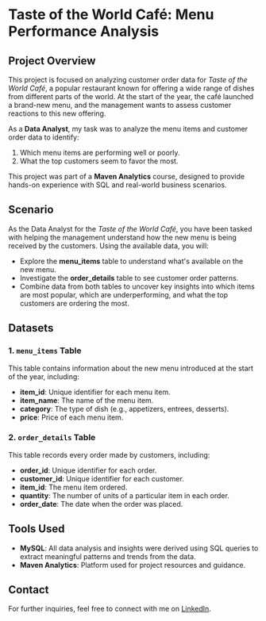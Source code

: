# Taste of the World Café: Menu Performance Analysis

## Project Overview

This project is focused on analyzing customer order data for *Taste of the World Café*, a popular restaurant known for offering a wide range of dishes from different parts of the world. At the start of the year, the café launched a brand-new menu, and the management wants to assess customer reactions to this new offering.

As a **Data Analyst**, my task was to analyze the menu items and customer order data to identify:
1. Which menu items are performing well or poorly.
2. What the top customers seem to favor the most.

This project was part of a **Maven Analytics** course, designed to provide hands-on experience with SQL and real-world business scenarios.

## Scenario

As the Data Analyst for the *Taste of the World Café*, you have been tasked with helping the management understand how the new menu is being received by the customers. Using the available data, you will:
- Explore the **menu_items** table to understand what's available on the new menu.
- Investigate the **order_details** table to see customer order patterns.
- Combine data from both tables to uncover key insights into which items are most popular, which are underperforming, and what the top customers are ordering the most.

## Datasets

### 1. `menu_items` Table
This table contains information about the new menu introduced at the start of the year, including:
- **item_id**: Unique identifier for each menu item.
- **item_name**: The name of the menu item.
- **category**: The type of dish (e.g., appetizers, entrees, desserts).
- **price**: Price of each menu item.

### 2. `order_details` Table
This table records every order made by customers, including:
- **order_id**: Unique identifier for each order.
- **customer_id**: Unique identifier for each customer.
- **item_id**: The menu item ordered.
- **quantity**: The number of units of a particular item in each order.
- **order_date**: The date when the order was placed.

## Tools Used

- **MySQL**: All data analysis and insights were derived using SQL queries to extract meaningful patterns and trends from the data.
- **Maven Analytics**: Platform used for project resources and guidance.

## Contact
For further inquiries, feel free to connect with me on [LinkedIn](https://www.linkedin.com/in/faiq-syed-7494b5197/).
   

